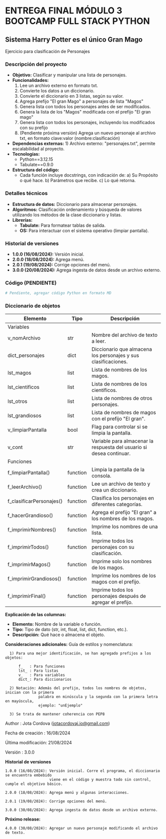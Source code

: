 # ENTREGA FINAL MÓDULO 3 BOOTCAMP FULL STACK PYTHON

## Sistema Harry Potter es el único Gran Mago
  Ejercicio para clasificación de Personajes

### Descripción del proyecto

* **Objetivo:** Clasificar y manipular una lista de personajes.
* **Funcionalidades:**
    1) Lee un archivo externo en formato txt.
    2) Convierte los datos a un diccionario.
    3) Convierte el diccionario en 3 listas, según su valor.
    4) Agrega prefijo "El gran Mago" a personajes de lista "Magos"
    5) Genera lista con todos los personajes antes de ser modificados.
    6) Genera la lista de los "Magos" modificada con el prefijo "El gran mago"
    7) Genera lista con todos los personajes, incluyendo los modificados con su prefijo
    8) (Pendiente próxima versión) Agrega un nuevo personaje al archivo txt, en formato clave:valor (nombre:clasificación)
* **Dependencias externas:**
      1) Archivo externo: "personajes.txt", permite escalabilidad al proyecto.       
* **Tecnologías:**
    * Python==3.12.15
    * Tabulate==0.9.0  
* **Estructura del código:**
    * Cada función incluye docstrings, con indicación de:
      a) Su Propósito o qué hace.
      b) Parámetros que recibe.
      c) Lo qué retorna.
    
### Detalles técnicos

* **Estructura de datos:** Diccionario para almacenar personajes.
* **Algoritmos:** Clasificación ordenamiento y búsqueda de valores utilizando los métodos de la clase diccionario y listas.
* **Librerías:**
    * **Tabulate:** Para formatear tablas de salida.
    * **OS:** Para interactuar con el sistema operativo (limpiar pantalla).

### Historial de versiones
* **1.0.0 (16/08/2024):** Versión inicial.
* **2.0.0 (18/08/2024):** Agrega menú.
* **2.0.1 (19/08/2024):** Corrige opciones del menú.
* **3.0.0 (20/08/2024):** Agrega ingesta de datos desde un archivo externo.

### Código (PENDIENTE)

```python
# Pendiente, agregar código Python en formato MD
```

### Diccionario de objetos

| Elemento | Tipo | Descripción |
|---|---|---|
| Variables |  |  |
| v_nomArchivo | str | Nombre del archivo de texto a leer. |
| dict_personajes | dict | Diccionario que almacena los personajes y sus clasificaciones. |
| lst_magos | list | Lista de nombres de los magos. |
| lst_cientificos | list | Lista de nombres de los científicos. |
| lst_otros | list | Lista de nombres de otros personajes. |
| lst_grandiosos | list | Lista de nombres de magos con el prefijo "El gran". |
| v_limpiarPantalla | bool | Flag para controlar si se limpia la pantalla. |
| v_cont | str | Variable para almacenar la respuesta del usuario si desea continuar. |
| Funciones |  |  |
| f_limpiarPantalla() | function | Limpia la pantalla de la consola. |
| f_leerArchivo() | function | Lee un archivo de texto y crea un diccionario. |
| f_clasificarPersonajes() | function | Clasifica los personajes en diferentes categorías. |
| f_hacerGrandioso() | function | Agrega el prefijo "El gran" a los nombres de los magos. |
| f_imprimirNombres() | function | Imprime los nombres de una lista. |
| f_imprimirTodos() | function | Imprime todos los personajes con su clasificación. |
| f_imprimirMagos() | function | Imprime solo los nombres de los magos. |
| f_imprimirGrandiosos() | function | Imprime los nombres de los magos con el prefijo. |
| f_imprimirFinal() | function | Imprime todos los personajes después de agregar el prefijo. |

**Explicación de las columnas:**

-   **Elemento:** Nombre de la variable o función.
-   **Tipo:** Tipo de dato (str, int, float, list, dict, function, etc.).
-   **Descripción:** Qué hace o almacena el objeto.

**Consideraciones adicionales:**
    Guía de estilos y nomenclatura:
    
      1) Para una mejor identificación, se han agregado prefijos a los objetos:
      
          f_   : Para funciones
          lst_ : Para listas
          v_   : Para variables
          dict_: Para diccionarios
          
      2) Notación: Además del prefijo, todos los nombres de objetos, inician con la primera 
                   palabra en minúscula y la segunda con la primera letra en mayúscula, 
                   ejemplo: "unEjemplo"
                   
      3) Se trata de mantener coherencia con PEP8      

Author             : Jota Cordova (jotacordovaj.io@gmail.com)

Fecha de creación  : 16/08/2024

Última modificación: 21/08/2024

Versión            : 3.0.0

**Historial de versiones**
   
    1.0.0 (16/08/2024): Versión inicial. Corre el programa, el diccionario se encuentra embebido
                        viene en el código y muestra todo sin control, cumple el objetivo básico.
                        
    2.0.0 (18/08/2024): Agrega menú y algunas interacciones.
    
    2.0.1 (19/08/2024): Corrige opciones del menú.
    
    3.0.0 (30/08/2024): Agrega ingesta de datos desde un archivo externo.

**Próximo release:**    
    
    4.0.0 (30/08/2024): Agregar un nuevo personaje modificando el archivo de texto.
